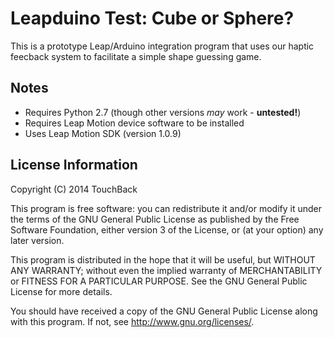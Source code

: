 Leapduino Test: Cube or Sphere?
===============================

This is a prototype Leap/Arduino integration program that uses our haptic feecback system to facilitate a simple shape guessing game.

Notes
-----
* Requires Python 2.7 (though other versions *may* work - **untested!**)
* Requires Leap Motion device software to be installed
* Uses Leap Motion SDK (version 1.0.9)

License Information
-------------------

Copyright (C) 2014 TouchBack

This program is free software: you can redistribute it and/or modify
it under the terms of the GNU General Public License as published by
the Free Software Foundation, either version 3 of the License, or
(at your option) any later version.

This program is distributed in the hope that it will be useful,
but WITHOUT ANY WARRANTY; without even the implied warranty of
MERCHANTABILITY or FITNESS FOR A PARTICULAR PURPOSE.  See the
GNU General Public License for more details.

You should have received a copy of the GNU General Public License
along with this program.  If not, see <http://www.gnu.org/licenses/>.

